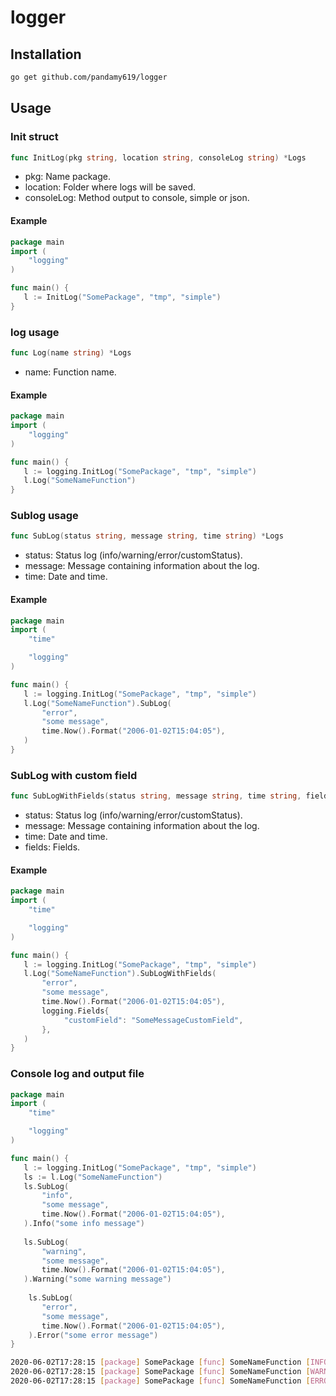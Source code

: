 # logger

## Installation
```bash
go get github.com/pandamy619/logger
```

## Usage

### Init struct

```go
func InitLog(pkg string, location string, consoleLog string) *Logs
```
* pkg: Name package.
* location: Folder where logs will be saved.
* consoleLog: Method output to console, simple or json.

#### Example

```go
package main
import (
    "logging"
)

func main() {
   l := InitLog("SomePackage", "tmp", "simple")
}
```

### log usage

```go
func Log(name string) *Logs
```
* name: Function name.

#### Example

```go
package main
import (
    "logging"
)

func main() {
   l := logging.InitLog("SomePackage", "tmp", "simple")
   l.Log("SomeNameFunction")
}
```

### Sublog usage

```go
func SubLog(status string, message string, time string) *Logs
```
* status: Status log (info/warning/error/customStatus).
* message: Message containing information about the log.
* time: Date and time.

#### Example

```go
package main
import (
    "time"

    "logging"
)

func main() {
   l := logging.InitLog("SomePackage", "tmp", "simple")
   l.Log("SomeNameFunction").SubLog(
       "error",
       "some message",
       time.Now().Format("2006-01-02T15:04:05"),
   )
}
```
### SubLog with custom field
```go
func SubLogWithFields(status string, message string, time string, field Fields) *Logs
```
* status: Status log (info/warning/error/customStatus).
* message: Message containing information about the log.
* time: Date and time.
* fields: Fields.

#### Example

```go
package main
import (
    "time"

    "logging"
)

func main() {
   l := logging.InitLog("SomePackage", "tmp", "simple")
   l.Log("SomeNameFunction").SubLogWithFields(
       "error",
       "some message",
       time.Now().Format("2006-01-02T15:04:05"),
       logging.Fields{
            "customField": "SomeMessageCustomField",
	   },
   )
}
```

### Console log and output file

```go
package main
import (
    "time"

    "logging"
)

func main() {
   l := logging.InitLog("SomePackage", "tmp", "simple")
   ls := l.Log("SomeNameFunction")
   ls.SubLog(
       "info",
       "some message",
       time.Now().Format("2006-01-02T15:04:05"),
   ).Info("some info message")
   
   ls.SubLog(
       "warning",
       "some message",
       time.Now().Format("2006-01-02T15:04:05"),
   ).Warning("some warning message")
   
    ls.SubLog(
       "error",
       "some message",
       time.Now().Format("2006-01-02T15:04:05"),
    ).Error("some error message")
}
```

```bash
2020-06-02T17:28:15 [package] SomePackage [func] SomeNameFunction [INFO] some info message
2020-06-02T17:28:15 [package] SomePackage [func] SomeNameFunction [WARNING] some warning message
2020-06-02T17:28:15 [package] SomePackage [func] SomeNameFunction [ERROR] error message
```